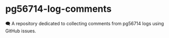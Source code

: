 # pg56714-log-comments
🗨️ A repository dedicated to collecting comments from pg56714 logs using GitHub issues.
